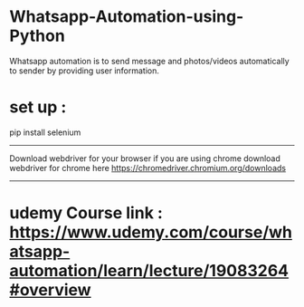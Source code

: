 # Whatsapp-Automation-using-Python
Whatsapp automation is to send message and photos/videos automatically to sender by providing user information.

# set up :
pip install selenium 

----------------------

Download webdriver for your browser if you are using chrome download webdriver for chrome here https://chromedriver.chromium.org/downloads

-----------------------

# udemy Course link : https://www.udemy.com/course/whatsapp-automation/learn/lecture/19083264#overview

